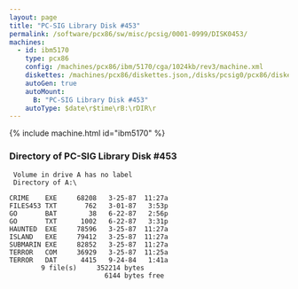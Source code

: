 ```yaml
---
layout: page
title: "PC-SIG Library Disk #453"
permalink: /software/pcx86/sw/misc/pcsig/0001-0999/DISK0453/
machines:
  - id: ibm5170
    type: pcx86
    config: /machines/pcx86/ibm/5170/cga/1024kb/rev3/machine.xml
    diskettes: /machines/pcx86/diskettes.json,/disks/pcsig0/pcx86/diskettes.json
    autoGen: true
    autoMount:
      B: "PC-SIG Library Disk #453"
    autoType: $date\r$time\rB:\rDIR\r
---
```


{% include machine.html id="ibm5170" %}

### Directory of PC-SIG Library Disk #453

     Volume in drive A has no label
     Directory of A:\

    CRIME    EXE     68208   3-25-87  11:27a
    FILES453 TXT       762   3-01-87   3:53p
    GO       BAT        38   6-22-87   2:56p
    GO       TXT      1002   6-22-87   3:31p
    HAUNTED  EXE     78596   3-25-87  11:27a
    ISLAND   EXE     79412   3-25-87  11:27a
    SUBMARIN EXE     82852   3-25-87  11:27a
    TERROR   COM     36929   3-25-87  11:25a
    TERROR   DAT      4415   9-24-84   1:41a
            9 file(s)     352214 bytes
                            6144 bytes free
